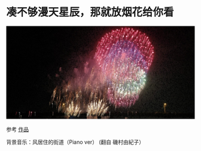 # 凑不够漫天星辰，那就放烟花给你看

![Firework](static\demo.jpg)

参考 [作品](https://openprocessing.org/sketch/1727271)

背景音乐：风居住的街道（Piano ver） (翻自 磯村由紀子）